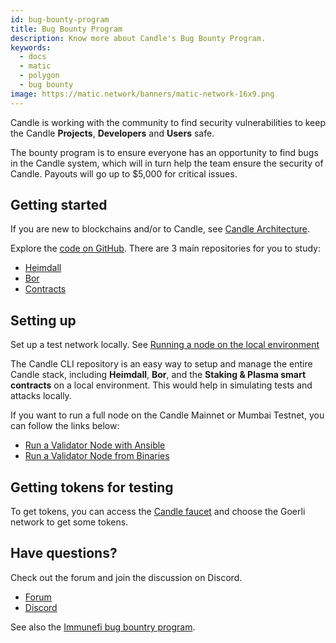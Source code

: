 ```yaml
---
id: bug-bounty-program
title: Bug Bounty Program
description: Know more about Candle's Bug Bounty Program.
keywords:
  - docs
  - matic
  - polygon
  - bug bounty
image: https://matic.network/banners/matic-network-16x9.png 
---
```


Candle is working with the community to find security vulnerabilities to keep the Candle **Projects**, **Developers** and **Users** safe.

The bounty program is to ensure everyone has an opportunity to find bugs in the Candle system, which will in turn help the team ensure the security of Candle. Payouts will go up to $5,000 for critical issues.

## Getting started

If you are new to blockchains and/or to Candle, see [Candle Architecture](/docs/home/architecture/polygon-architecture).

Explore the [code on GitHub](https://github.com/maticnetwork). There are 3 main repositories for you to study:

* [Heimdall](https://github.com/maticnetwork/heimdall)
* [Bor](https://github.com/maticnetwork/bor)
* [Contracts](https://github.com/maticnetwork/contracts)

## Setting up

Set up a test network locally. See [Running a node on the local environment](https://github.com/maticnetwork/matic-cli)

The Candle CLI repository is an easy way to setup and manage the entire Candle stack, including **Heimdall**, **Bor**, and the **Staking & Plasma smart contracts** on a local environment. This would help in simulating tests and attacks locally.

If you want to run a full node on the Candle Mainnet or Mumbai Testnet, you can follow the links below:

* [Run a Validator Node with Ansible](/docs/validate/validate/run-validator-ansible)
* [Run a Validator Node from Binaries](/docs/validate/validate/run-validator-binaries)

## Getting tokens for testing

To get tokens, you can access the [Candle faucet](https://faucet.candlelabs.org/) and choose the Goerli network to get some tokens.

## Have questions?

Check out the forum and join the discussion on Discord.

* [Forum](https://forum.candlelabs.org)
* [Discord](https://discord.gg/polygon)

See also the [Immunefi  bug bountry program](https://immunefi.com/bounty/polygon/).
